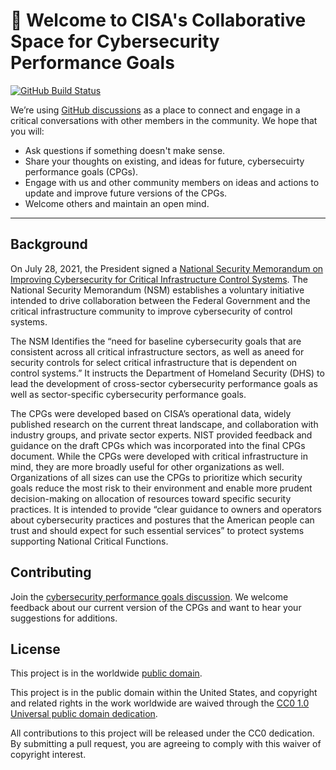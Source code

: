 # 👋 Welcome to CISA's Collaborative Space for Cybersecurity Performance Goals #

[![GitHub Build Status](https://github.com/cisagov/cybersecurity-performance-goals/workflows/build/badge.svg)](https://github.com/cisagov/cybersecurity-performance-goals/actions)

We’re using [GitHub discussions](https://github.com/cisagov/cybersecurity-performance-goals/discussions)
as a place to connect and engage in a critical conversations with other members
in the community. We hope that you will:

- Ask questions if something doesn't make sense.
- Share your thoughts on existing, and ideas for future, cybersecuirty
  performance goals (CPGs).
- Engage with us and other community members on ideas and actions to update and
  improve future versions of the CPGs.
- Welcome others and maintain an open mind.

---

## Background ##

On July 28, 2021, the President signed a
[National Security Memorandum on Improving Cybersecurity for Critical
Infrastructure Control Systems](https://www.whitehouse.gov/briefing-room/statements-releases/2021/07/28/national-security-memorandum-on-improving-cybersecurity-for-critical-infrastructure-control-systems/).
The National Security Memorandum (NSM) establishes a voluntary initiative
intended to drive collaboration between the Federal Government and the critical
infrastructure community to improve cybersecurity of control systems.

The NSM Identifies the “need for baseline cybersecurity goals that are
consistent across all critical infrastructure sectors, as well as aneed for
security controls for select critical infrastructure that is dependent on
control systems.” It instructs the Department of Homeland Security (DHS) to
lead the development of cross-sector cybersecurity performance goals as well as
sector-specific cybersecurity performance goals.

The CPGs were developed based on CISA’s operational data, widely published
research on the current threat landscape, and collaboration with industry
groups, and private sector experts. NIST provided feedback and guidance on the
draft CPGs which was incorporated into the final CPGs document. While the CPGs
were developed with critical infrastructure in mind, they are more broadly
useful for other organizations as well. Organizations of all sizes can use the
CPGs to prioritize which security goals reduce the most risk to their
environment and enable more prudent decision-making on allocation of resources
toward specific security practices. It is intended to provide “clear guidance
to owners and operators about cybersecurity practices and postures that the
American people can trust and should expect for such essential services” to
protect systems supporting National Critical Functions.

## Contributing ##

Join the [cybersecurity performance goals
discussion](https://github.com/cisagov/cybersecurity-performance-goals/discussions).
 We welcome feedback about our current version of the CPGs and want to hear
 your suggestions for additions.

## License ##

This project is in the worldwide [public domain](LICENSE).

This project is in the public domain within the United States, and
copyright and related rights in the work worldwide are waived through
the [CC0 1.0 Universal public domain
dedication](https://creativecommons.org/publicdomain/zero/1.0/).

All contributions to this project will be released under the CC0
dedication. By submitting a pull request, you are agreeing to comply
with this waiver of copyright interest.
